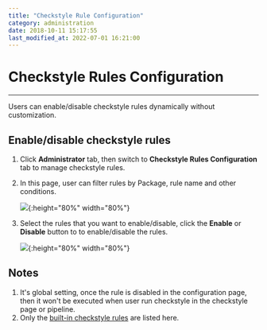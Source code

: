 ```yaml
---
title: "Checkstyle Rule Configuration"
category: administration
date: 2018-10-11 15:17:55
last_modified_at: 2022-07-01 16:21:00
---
```


# Checkstyle Rules Configuration
***

Users can enable/disable checkstyle rules dynamically without customization.

##  Enable/disable checkstyle rules
  1. Click **Administrator** tab, then switch to  **Checkstyle Rules Configuration** tab to manage checkstyle rules.  
  
  2. In this page, user can filter rules by Package, rule name and other conditions.
  
     ![][search_rule]{:height="80%" width="80%"}

  3. Select the rules that you want to enable/disable, click the **Enable** or **Disable** button to to enable/disable the rules.

     ![][disable_rule]{:height="80%" width="80%"}

##  Notes
  1. It's global setting, once the rule is disabled in the configuration page, then it won't be executed when user run checkstyle in the checkstyle page or pipeline.
  2. Only the [built-in checkstyle rules] are listed here.


[search_rule]: ../images/administrator/checkstyle_rule_config_search_rule.png
[disable_rule]: ../images/administrator/checkstyle_rule_config_disable_rule.png
[built-in checkstyle rules]: ../checkstyle/checkstyle-rules-description.html
